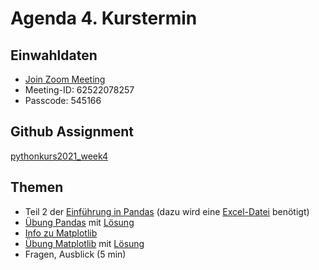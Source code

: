 # Agenda 4. Kurstermin

## Einwahldaten
* [Join Zoom Meeting](https://uni-mannheim.zoom.us/j/62522078257?pwd=T2t2ODBtUVZuZFlpWkFhVkNUNjhFdz09) 
* Meeting-ID: 62522078257
* Passcode: 545166

## Github Assignment

[pythonkurs2021_week4](https://classroom.github.com/a/pZVGIzjE)

## Themen 

* Teil 2 der [Einführung in Pandas](../lec04/01_pandas_lecture.ipynb) (dazu wird eine [Excel-Datei](02_pandas_excelbsp.xlsx) benötigt)
* [Übung Pandas](03_pandas_exercise.ipynb) mit [Lösung](06_pandas_exercise_solution.ipynb)
* [Info zu Matplotlib](04_matplotlib.ipynb)
* [Übung Matplotlib](05_matplotlib_exercise.ipynb) mit [Lösung](07_matplotlib_exercise_solution.ipynb)
* Fragen, Ausblick (5 min)